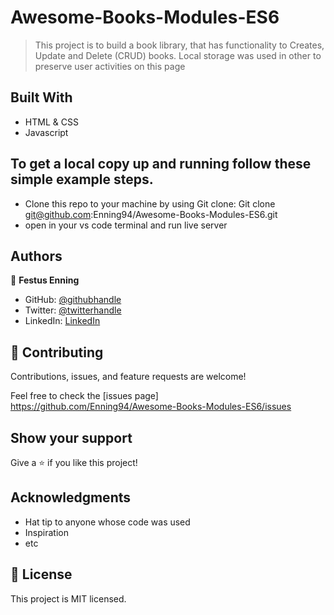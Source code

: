 # Awesome-Books-Modules-ES6


> This project is to build a book library, that has functionality to Creates, Update and Delete (CRUD) books. Local storage was used in other to preserve user activities on this page

## Built With
- HTML & CSS
- Javascript

## To get a local copy up and running follow these simple example steps.

- Clone this repo to your machine by using Git clone: Git clone git@github.com:Enning94/Awesome-Books-Modules-ES6.git
- open in your vs code terminal and run live server

## Authors

👤 **Festus Enning**

- GitHub: [@githubhandle](https://github.com/Enning94)
- Twitter: [@twitterhandle](https://twitter.com/nana_akyerefi)
- LinkedIn: [LinkedIn](https://linkedin.com/in/enning-festus)

## 🤝 Contributing

Contributions, issues, and feature requests are welcome!

Feel free to check the [issues page] https://github.com/Enning94/Awesome-Books-Modules-ES6/issues
## Show your support

Give a ⭐️ if you like this project!

## Acknowledgments

- Hat tip to anyone whose code was used
- Inspiration
- etc

## 📝 License

This project is MIT licensed.
